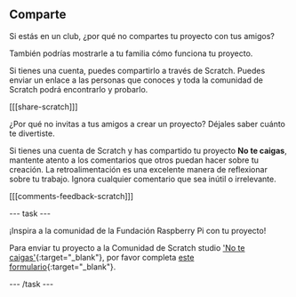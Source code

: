 ## Comparte

Si estás en un club, ¿por qué no compartes tu proyecto con tus amigos?

También podrías mostrarle a tu familia cómo funciona tu proyecto.

Si tienes una cuenta, puedes compartirlo a través de Scratch. Puedes enviar un enlace a las personas que conoces y toda la comunidad de Scratch podrá encontrarlo y probarlo.

[[[share-scratch]]]

¿Por qué no invitas a tus amigos a crear un proyecto? Déjales saber cuánto te divertiste.

Si tienes una cuenta de Scratch y has compartido tu proyecto **No te caigas**, mantente atento a los comentarios que otros puedan hacer sobre tu creación. La retroalimentación es una excelente manera de reflexionar sobre tu trabajo. Ignora cualquier comentario que sea inútil o irrelevante.

[[[comments-feedback-scratch]]]

--- task ---

¡Inspira a la comunidad de la Fundación Raspberry Pi con tu proyecto!

Para enviar tu proyecto a la Comunidad de Scratch studio [ 'No te caigas'](https://scratch.mit.edu/studios/29601182){:target="_blank"}, por favor completa [este formulario](https://form.raspberrypi.org/f/community-project-submissions){:target="_blank"}.

--- /task ---
